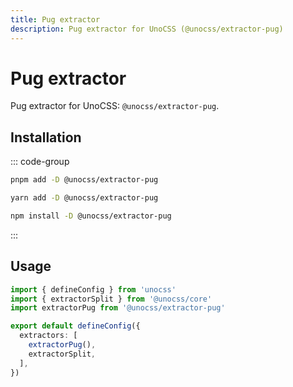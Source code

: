 ```yaml
---
title: Pug extractor
description: Pug extractor for UnoCSS (@unocss/extractor-pug)
---
```


# Pug extractor

Pug extractor for UnoCSS: `@unocss/extractor-pug`.

## Installation

::: code-group
  ```bash [pnpm]
  pnpm add -D @unocss/extractor-pug
  ```
  ```bash [yarn]
  yarn add -D @unocss/extractor-pug
  ```
  ```bash [npm]
  npm install -D @unocss/extractor-pug
  ```
:::

## Usage

```ts
import { defineConfig } from 'unocss'
import { extractorSplit } from '@unocss/core'
import extractorPug from '@unocss/extractor-pug'

export default defineConfig({
  extractors: [
    extractorPug(),
    extractorSplit,
  ],
})
```
